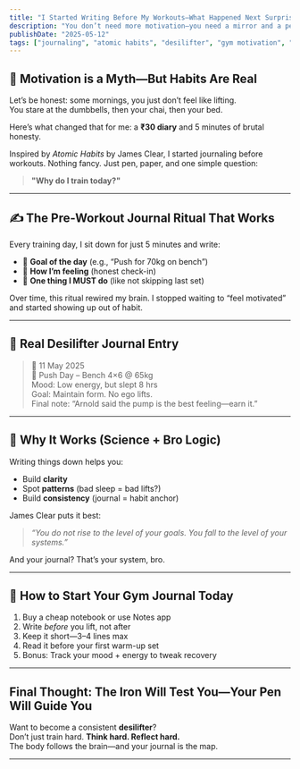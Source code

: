 ```yaml
---
title: "I Started Writing Before My Workouts—What Happened Next Surprised Me"
description: "You don’t need more motivation—you need a mirror and a pen. Here’s how journaling before workouts made me unstoppable."
publishDate: "2025-05-12"
tags: ["journaling", "atomic habits", "desilifter", "gym motivation", "fitness routine"]
---
```


## 🧠 Motivation is a Myth—But Habits Are Real

Let’s be honest: some mornings, you just don’t feel like lifting.  
You stare at the dumbbells, then your chai, then your bed.

Here’s what changed that for me: a **₹30 diary** and 5 minutes of brutal honesty.

Inspired by *Atomic Habits* by James Clear, I started journaling before workouts. Nothing fancy. Just pen, paper, and one simple question:

> **"Why do I train today?"**

---

## ✍️ The Pre-Workout Journal Ritual That Works

Every training day, I sit down for just 5 minutes and write:

- 🥅 **Goal of the day** (e.g., “Push for 70kg on bench”)  
- 🧠 **How I’m feeling** (honest check-in)  
- 🎯 **One thing I MUST do** (like not skipping last set)

Over time, this ritual rewired my brain. I stopped waiting to “feel motivated” and started showing up out of habit.

---

## 📓 Real Desilifter Journal Entry

> 📅 11 May 2025  
> 💪 Push Day – Bench 4×6 @ 65kg  
> Mood: Low energy, but slept 8 hrs  
> Goal: Maintain form. No ego lifts.  
> Final note: “Arnold said the pump is the best feeling—earn it.”

---

## 🤯 Why It Works (Science + Bro Logic)

Writing things down helps you:

- Build **clarity**  
- Spot **patterns** (bad sleep = bad lifts?)  
- Build **consistency** (journal = habit anchor)

James Clear puts it best:

> *“You do not rise to the level of your goals. You fall to the level of your systems.”*

And your journal? That’s your system, bro.

---

## 📘 How to Start Your Gym Journal Today

1. Buy a cheap notebook or use Notes app  
2. Write *before* you lift, not after  
3. Keep it short—3–4 lines max  
4. Read it before your first warm-up set  
5. Bonus: Track your mood + energy to tweak recovery

---

## Final Thought: The Iron Will Test You—Your Pen Will Guide You

Want to become a consistent **desilifter**?  
Don’t just train hard. **Think hard. Reflect hard.**  
The body follows the brain—and your journal is the map.

---

